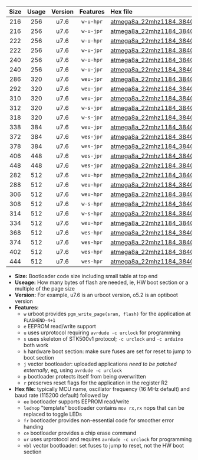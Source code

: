 |Size|Usage|Version|Features|Hex file|
|:-:|:-:|:-:|:-:|:--|
|216|256|u7.6|`w-u-hpr`|[atmega8a_22mhz1184_38400bps_ur.hex](https://raw.githubusercontent.com/stefanrueger/urboot/main/atmega8a_22mhz1184_38400bps_ur.hex)|
|216|256|u7.6|`w-u-jpr`|[atmega8a_22mhz1184_38400bps_ur_vbl.hex](https://raw.githubusercontent.com/stefanrueger/urboot/main/atmega8a_22mhz1184_38400bps_ur_vbl.hex)|
|222|256|u7.6|`w-u-hpr`|[atmega8a_22mhz1184_38400bps_lednop_ur.hex](https://raw.githubusercontent.com/stefanrueger/urboot/main/atmega8a_22mhz1184_38400bps_lednop_ur.hex)|
|222|256|u7.6|`w-u-jpr`|[atmega8a_22mhz1184_38400bps_lednop_ur_vbl.hex](https://raw.githubusercontent.com/stefanrueger/urboot/main/atmega8a_22mhz1184_38400bps_lednop_ur_vbl.hex)|
|240|256|u7.6|`w-u-hpr`|[atmega8a_22mhz1184_38400bps_lednop_fr_ur.hex](https://raw.githubusercontent.com/stefanrueger/urboot/main/atmega8a_22mhz1184_38400bps_lednop_fr_ur.hex)|
|240|256|u7.6|`w-u-jpr`|[atmega8a_22mhz1184_38400bps_lednop_fr_ur_vbl.hex](https://raw.githubusercontent.com/stefanrueger/urboot/main/atmega8a_22mhz1184_38400bps_lednop_fr_ur_vbl.hex)|
|286|320|u7.6|`weu-jpr`|[atmega8a_22mhz1184_38400bps_ee_ur_vbl.hex](https://raw.githubusercontent.com/stefanrueger/urboot/main/atmega8a_22mhz1184_38400bps_ee_ur_vbl.hex)|
|292|320|u7.6|`weu-jpr`|[atmega8a_22mhz1184_38400bps_ee_lednop_ur_vbl.hex](https://raw.githubusercontent.com/stefanrueger/urboot/main/atmega8a_22mhz1184_38400bps_ee_lednop_ur_vbl.hex)|
|310|320|u7.6|`weu-jpr`|[atmega8a_22mhz1184_38400bps_ee_lednop_fr_ur_vbl.hex](https://raw.githubusercontent.com/stefanrueger/urboot/main/atmega8a_22mhz1184_38400bps_ee_lednop_fr_ur_vbl.hex)|
|312|320|u7.6|`w-s-jpr`|[atmega8a_22mhz1184_38400bps_vbl.hex](https://raw.githubusercontent.com/stefanrueger/urboot/main/atmega8a_22mhz1184_38400bps_vbl.hex)|
|318|320|u7.6|`w-s-jpr`|[atmega8a_22mhz1184_38400bps_lednop_vbl.hex](https://raw.githubusercontent.com/stefanrueger/urboot/main/atmega8a_22mhz1184_38400bps_lednop_vbl.hex)|
|338|384|u7.6|`weu-jpr`|[atmega8a_22mhz1184_38400bps_ee_lednop_fr_ce_ur_vbl.hex](https://raw.githubusercontent.com/stefanrueger/urboot/main/atmega8a_22mhz1184_38400bps_ee_lednop_fr_ce_ur_vbl.hex)|
|372|384|u7.6|`wes-jpr`|[atmega8a_22mhz1184_38400bps_ee_vbl.hex](https://raw.githubusercontent.com/stefanrueger/urboot/main/atmega8a_22mhz1184_38400bps_ee_vbl.hex)|
|378|384|u7.6|`wes-jpr`|[atmega8a_22mhz1184_38400bps_ee_lednop_vbl.hex](https://raw.githubusercontent.com/stefanrueger/urboot/main/atmega8a_22mhz1184_38400bps_ee_lednop_vbl.hex)|
|406|448|u7.6|`wes-jpr`|[atmega8a_22mhz1184_38400bps_ee_lednop_fr_vbl.hex](https://raw.githubusercontent.com/stefanrueger/urboot/main/atmega8a_22mhz1184_38400bps_ee_lednop_fr_vbl.hex)|
|448|448|u7.6|`wes-jpr`|[atmega8a_22mhz1184_38400bps_ee_lednop_fr_ce_vbl.hex](https://raw.githubusercontent.com/stefanrueger/urboot/main/atmega8a_22mhz1184_38400bps_ee_lednop_fr_ce_vbl.hex)|
|282|512|u7.6|`weu-hpr`|[atmega8a_22mhz1184_38400bps_ee_ur.hex](https://raw.githubusercontent.com/stefanrueger/urboot/main/atmega8a_22mhz1184_38400bps_ee_ur.hex)|
|288|512|u7.6|`weu-hpr`|[atmega8a_22mhz1184_38400bps_ee_lednop_ur.hex](https://raw.githubusercontent.com/stefanrueger/urboot/main/atmega8a_22mhz1184_38400bps_ee_lednop_ur.hex)|
|306|512|u7.6|`weu-hpr`|[atmega8a_22mhz1184_38400bps_ee_lednop_fr_ur.hex](https://raw.githubusercontent.com/stefanrueger/urboot/main/atmega8a_22mhz1184_38400bps_ee_lednop_fr_ur.hex)|
|308|512|u7.6|`w-s-hpr`|[atmega8a_22mhz1184_38400bps.hex](https://raw.githubusercontent.com/stefanrueger/urboot/main/atmega8a_22mhz1184_38400bps.hex)|
|314|512|u7.6|`w-s-hpr`|[atmega8a_22mhz1184_38400bps_lednop.hex](https://raw.githubusercontent.com/stefanrueger/urboot/main/atmega8a_22mhz1184_38400bps_lednop.hex)|
|334|512|u7.6|`weu-hpr`|[atmega8a_22mhz1184_38400bps_ee_lednop_fr_ce_ur.hex](https://raw.githubusercontent.com/stefanrueger/urboot/main/atmega8a_22mhz1184_38400bps_ee_lednop_fr_ce_ur.hex)|
|368|512|u7.6|`wes-hpr`|[atmega8a_22mhz1184_38400bps_ee.hex](https://raw.githubusercontent.com/stefanrueger/urboot/main/atmega8a_22mhz1184_38400bps_ee.hex)|
|374|512|u7.6|`wes-hpr`|[atmega8a_22mhz1184_38400bps_ee_lednop.hex](https://raw.githubusercontent.com/stefanrueger/urboot/main/atmega8a_22mhz1184_38400bps_ee_lednop.hex)|
|402|512|u7.6|`wes-hpr`|[atmega8a_22mhz1184_38400bps_ee_lednop_fr.hex](https://raw.githubusercontent.com/stefanrueger/urboot/main/atmega8a_22mhz1184_38400bps_ee_lednop_fr.hex)|
|444|512|u7.6|`wes-hpr`|[atmega8a_22mhz1184_38400bps_ee_lednop_fr_ce.hex](https://raw.githubusercontent.com/stefanrueger/urboot/main/atmega8a_22mhz1184_38400bps_ee_lednop_fr_ce.hex)|

- **Size:** Bootloader code size including small table at top end
- **Useage:** How many bytes of flash are needed, ie, HW boot section or a multiple of the page size
- **Version:** For example, u7.6 is an urboot version, o5.2 is an optiboot version
- **Features:**
  + `w` urboot provides `pgm_write_page(sram, flash)` for the application at `FLASHEND-4+1`
  + `e` EEPROM read/write support
  + `u` uses urprotocol requiring `avrdude -c urclock` for programming
  + `s` uses skeleton of STK500v1 protocol; `-c urclock` and `-c arduino` both work
  + `h` hardware boot section: make sure fuses are set for reset to jump to boot section
  + `j` vector bootloader: uploaded applications *need to be patched externally*, eg, using `avrdude -c urclock`
  + `p` bootloader protects itself from being overwritten
  + `r` preserves reset flags for the application in the register R2
- **Hex file:** typically MCU name, oscillator frequency (16 MHz default) and baud rate (115200 default) followed by
  + `ee` bootloader supports EEPROM read/write
  + `lednop` "template" bootloader contains `mov rx,rx` nops that can be replaced to toggle LEDs
  + `fr` bootloader provides non-essential code for smoother error handing
  + `ce` bootloader provides a chip erase command
  + `ur` uses urprotocol and requires `avrdude -c urclock` for programming
  + `vbl` vector bootloader: set fuses to jump to reset, not the HW boot section
